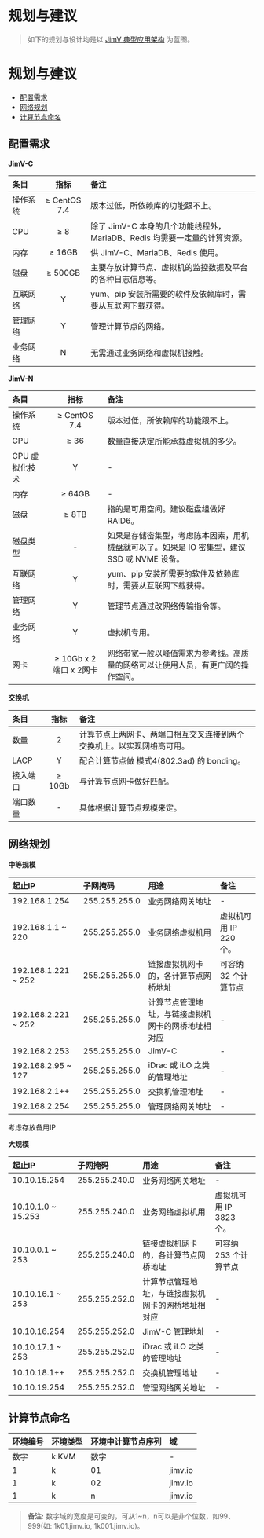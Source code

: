 # 规划与建议
> 如下的规划与设计均是以 [JimV 典型应用架构](../topology/JimVRecommendArchitecture.png) 为蓝图。


[TOC]: # "规划与建议"

# 规划与建议
- [配置需求](#配置需求)
- [网络规划](#网络规划)
- [计算节点命名](#计算节点命名)


## 配置需求
**JimV-C**

|条目|指标|备注|
|:-|:-:|:-|
|操作系统| ≥ CentOS 7.4 | 版本过低，所依赖库的功能跟不上。|
|CPU| ≥ 8| 除了 JimV-C 本身的几个功能线程外，MariaDB、Redis 均需要一定量的计算资源。|
|内存| ≥ 16GB | 供 JimV-C、MariaDB、Redis 使用。|
|磁盘| ≥ 500GB | 主要存放计算节点、虚拟机的监控数据及平台的各种日志信息等。|
|互联网络| Y | yum、pip 安装所需要的软件及依赖库时，需要从互联网下载获得。|
|管理网络| Y | 管理计算节点的网络。|
|业务网络| N | 无需通过业务网络和虚拟机接触。|

**JimV-N**

|条目|指标|备注|
|:-|:-:|:-|
|操作系统| ≥ CentOS 7.4 | 版本过低，所依赖库的功能跟不上。|
|CPU| ≥ 36 | 数量直接决定所能承载虚拟机的多少。|
|CPU 虚拟化技术| Y | - |
|内存| ≥ 64GB | - |
|磁盘| ≥ 8TB | 指的是可用空间。建议磁盘组做好 RAID6。|
|磁盘类型| - | 如果是存储密集型，考虑陈本因素，用机械盘就可以了。如果是 IO 密集型，建议 SSD 或 NVME 设备。|
|互联网络| Y | yum、pip 安装所需要的软件及依赖库时，需要从互联网下载获得。|
|管理网络| Y | 管理节点通过改网络传输指令等。|
|业务网络| Y | 虚拟机专用。|
|网卡| ≥ 10Gb x 2端口 x 2网卡 | 网络带宽一般以峰值需求为参考线。高质量的网络可以让使用人员，有更广阔的操作空间。|

**交换机**

|条目|指标|备注|
|:-|:-:|:-|
|数量| 2 | 计算节点上两网卡、两端口相互交叉连接到两个交换机上。以实现网络高可用。|
|LACP| Y | 配合计算节点做 模式4(802.3ad) 的 bonding。|
|接入端口| ≥ 10Gb | 与计算节点网卡做好匹配。|
|端口数量| - | 具体根据计算节点规模来定。|


## 网络规划

**中等规模**

|起止IP|子网掩码|用途|备注|
|:-|:-|:-|:-|
|192.168.1.254|255.255.255.0|业务网络网关地址| - |
|192.168.1.1 ~ 220|255.255.255.0|业务网络虚拟机用| 虚拟机可用 IP 220 个。 |
|192.168.1.221 ~ 252|255.255.255.0|链接虚拟机网卡的，各计算节点网桥地址| 可容纳 32 个计算节点 |
|192.168.2.221 ~ 252|255.255.255.0|计算节点管理地址，与链接虚拟机网卡的网桥地址相对应| - |
|192.168.2.253|255.255.255.0|JimV-C| - |
|192.168.2.95 ~ 127|255.255.255.0|iDrac 或 iLO 之类的管理地址| - |
|192.168.2.1++|255.255.255.0|交换机管理地址| - |
|192.168.2.254|255.255.255.0|管理网络网关地址| - |

考虑存放备用IP

**大规模**

|起止IP|子网掩码|用途|备注|
|:-|:-|:-|:-|
|10.10.15.254|255.255.240.0|业务网络网关地址| - |
|10.10.1.0 ~ 15.253|255.255.240.0|业务网络虚拟机用| 虚拟机可用 IP 3823 个。 |
|10.10.0.1 ~ 253|255.255.240.0|链接虚拟机网卡的，各计算节点网桥地址| 可容纳 253 个计算节点 |
|10.10.16.1 ~ 253|255.255.252.0|计算节点管理地址，与链接虚拟机网卡的网桥地址相对应| - |
|10.10.16.254|255.255.252.0|JimV-C 管理地址| - |
|10.10.17.1 ~ 253|255.255.252.0|iDrac 或 iLO 之类的管理地址| - |
|10.10.18.1++|255.255.252.0|交换机管理地址| - |
|10.10.19.254|255.255.252.0|管理网络网关地址| - |


## 计算节点命名
|环境编号|环境类型|环境中计算节点序列|域|
|:-|:-|:-|:-|
|数字|k:KVM|数字| - |
|1|k|01|jimv.io|
|1|k|02|jimv.io|
|1|k|n|jimv.io|

>**备注:** 数字域的宽度是可变的，可从1~n，n可以是非个位数，如99、999(如: 1k01.jimv.io, 1k001.jimv.io)。

